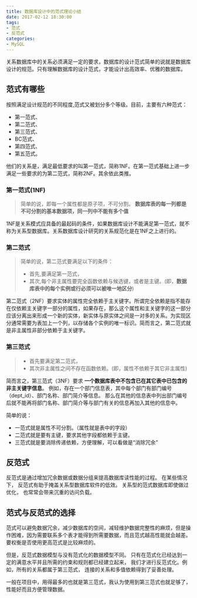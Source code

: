 ```yaml
---
title: 数据库设计中的范式理论小结
date: 2017-02-12 18:30:00
tags:
- 范式
- 反范式
categories:
- MySQL
---
```


关系数据库中的关系必须满足一定的要求，数据库的设计范式简单的说就是数据库设计的规范。只有理解数据库的设计范式，才能设计出高效率、优雅的数据库。

<!-- more -->

## 范式有哪些
按照满足设计规范的不同程度,范式又被划分多个等级。目前，主要有六种范式：
- 第一范式、
- 第二范式、
- 第三范式、
- BC范式、
- 第四范式、
- 第五范式。

他们的关系是，满足最低要求的叫第一范式，简称1NF。在第一范式基础上进一步满足一些要求的为第二范式，简称2NF。其余依此类推。

### 第一范式(1NF)
> 简单的说，即每一个属性都是原子项，不可分割。
> **数据库表的每一列都是不可分割的基本数据项，同一列中不能有多个值**

1NF是关系模式应具备的最起码的条件，如果数据库设计不能满足第一范式，就不称为关系型数据库。关系数据库设计研究的关系规范化是在1NF之上进行的。

### 第二范式
> 简单的说，第二范式要满足以下的条件：
> - 首先,要满足第一范式，
> - 其次,每个非主属性要完全函数依赖与候选键，或者是主键。(即，**数据库表中的每个实例或行必须可以被唯一地区分**)
>

第二范式（2NF）要求实体的属性完全依赖于主关键字。所谓完全依赖是指不能存在仅依赖主关键字一部分的属性，如果存在，那么这个属性和主关键字的这一部分应该分离出来形成一个新的实体，新实体与原实体之间是一对多的关系。为实现区分通常需要为表加上一个列，以存储各个实例的唯一标识。简而言之，第二范式就是非主属性非部分依赖于主关键字。


### 第三范式
> - 首先要满足第二范式，
> - 其次非主属性之间不存在函数依赖。(即，属性不依赖于其它非主属性)

简而言之，第三范式（3NF）要求 **一个数据库表中不包含已在其它表中已包含的非主关键字信息**。
例如，存在一个部门信息表，其中每个部门有部门编号（dept_id）、部门名称、部门简介等信息。
那么在其他的信息表中列出部门编号后就不能再将部门名称、部门简介等与部门有关的信息再加入其他的信息中。


简单的说：
- 一范式就是属性不可分割。（属性就是表中的字段）
- 二范式就是要有主键，要求其他字段都依赖于主键。
- 三范式就是要消除传递依赖，方便理解，可以看做是“消除冗余”

## 反范式
反范式是通过增加冗余数据或数据分组来提高数据库读性能的过程。
在某些情况下， 反范式有助于掩盖关系型数据库软件的低效。
关系型的范式数据库即使做过优化， 也常常会带来沉重的访问负载。



## 范式与反范式的选择

范式可以避免数据冗余，减少数据库的空间，减轻维护数据完整性的麻烦，但是操作困难，因为需要联系多个表才能得到所需要数据，而且范式越高性能就会越差。要权衡是否使用更高范式是比较麻烦的。

但是，反范式数据模型与没有范式化的数据模型不同。 只有在范式化已经达到一定的满意水平并且所需的约束和规则都已经建立起来， 我们才进行反范式化。例如，所有的关系都属于第三范式， 连接的关系和多值依赖得到了妥善处理。

一般在项目中，用得最多的也就是第三范式，我认为使用到第三范式也就足够了，性能好而且方便管理数据。

